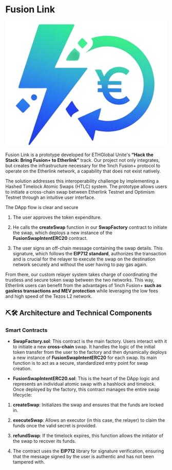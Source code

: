 # Fusion Link

![Fusion-Link-logo](/packages/nextjs/public/favicon.png)

Fusion Link is a prototype developed for ETHGlobal Unite's **“Hack the Stack: Bring Fusion+ to Etherlink”** track. Our project not only integrates, but creates the infrastructure necessary for the 1inch Fusion+ protocol to operate on the Etherlink network, a capability that does not exist natively.

The solution addresses this interoperability challenge by implementing a Hashed Timelock Atomic Swaps (HTLC) system. The prototype allows users to initiate a cross-chain swap between Etherlink Testnet and Optimism Testnet through an intuitive user interface.

The DApp flow is clear and secure

1. The user approves the token expenditure.

2. He calls the **createSwap** function in our **SwapFactory** contract to initiate the swap, which deploys a new instance of the **FusionSwapIntentERC20** contract.

3. The user signs an off-chain message containing the swap details. This signature, which follows the **EIP712 standard**, authorizes the transaction and is crucial for the relayer to execute the swap on the destination network securely and without the user having to pay gas again.

From there, our custom relayer system takes charge of coordinating the trustless and secure token swap between the two networks. This way, Etherlink users can benefit from the advantages of 1inch Fusion+ **such as gasless transactions and MEV protection** while leveraging the low fees and high speed of the Tezos L2 network.

## ⛏️🛠️ Architecture and Technical Components

### Smart Contracts

- **SwapFactory.sol**: This contract is the main factory. Users interact with it to initiate a new **cross-chain** swap. It handles the logic of the initial token transfer from the user to the factory and then dynamically deploys a new instance of **FusionSwapIntentERC20** for each swap. Its main function is to act as a secure, standardized entry point for swap creation.

- **FusionSwapIntentERC20.sol**: This is the heart of the DApp logic and represents an individual atomic swap with a hashlock and timelock. Once deployed by the factory, this contract manages the entire swap lifecycle:

1. **createSwap**: Initializes the swap and ensures that the funds are locked in.

2. **executeSwap**: Allows an executor (in this case, the relayer) to claim the funds once the valid secret is provided.

3. **refundSwap**: If the timelock expires, this function allows the initiator of the swap to recover its funds.

4. The contract uses the **EIP712** library for signature verification, ensuring that the message signed by the user is authentic and has not been tampered with.
